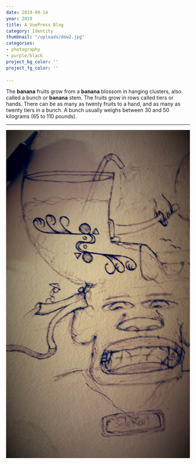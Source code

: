 ```yaml
---
date: 2019-09-14
year: 2019
title: A VuePress Blog
category: Identity
thumbnail: "/uploads/dew2.jpg"
categories:
- photography
- purple/black
project_bg_color: ''
project_fg_color: ''

---
```

The **banana** fruits grow from a **banana** blossom in hanging clusters, also called a bunch or **banana** stem. The fruits grow in rows called tiers or hands. There can be as many as twenty fruits to a hand, and as many as twenty tiers in a bunch. A bunch usually weighs between 30 and 50 kilograms (65 to 110 pounds).

---
![](/uploads/dew2.jpg)